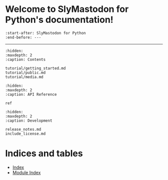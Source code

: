 # Welcome to SlyMastodon for Python's documentation!

```{include}  ../README.md
:start-after: SlyMastodon for Python
:end-before: ---
```

---

```{toctree}
:hidden:
:maxdepth: 2
:caption: Contents

tutorial/getting_started.md
tutorial/public.md
tutorial/media.md
```

```{toctree}
:hidden:
:maxdepth: 2
:caption: API Reference

ref
```

```{toctree}
:hidden:
:maxdepth: 2
:caption: Development

release_notes.md
include_license.md
```

# Indices and tables

* [Index](genindex)
* [Module Index](py-modindex)
